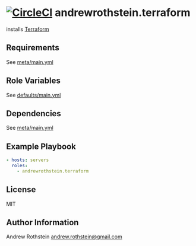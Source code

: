 [![CircleCI](https://circleci.com/gh/andrewrothstein/ansible-terraform.svg?style=svg)](https://circleci.com/gh/andrewrothstein/ansible-terraform)
andrewrothstein.terraform
===========================

installs [Terraform](https://www.terraform.io/)

Requirements
------------

See [meta/main.yml](meta/main.yml)

Role Variables
--------------

See [defaults/main.yml](defaults/main.yml)

Dependencies
------------

See [meta/main.yml](meta/main.yml)

Example Playbook
----------------

```yml
- hosts: servers
  roles:
    - andrewrothstein.terraform
```

License
-------

MIT

Author Information
------------------

Andrew Rothstein <andrew.rothstein@gmail.com>
